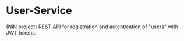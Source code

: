# User-Service
(NiN project) REST API for registration and autentication of "users" with JWT tokens.

